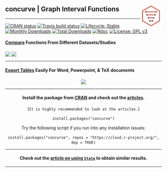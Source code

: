 
## concurve | Graph Interval Functions </strong> <img src="man/figures/logo.svg" align="right" width="70"/>

-----

<!-- badges: start -->

[![CRAN
status](https://www.r-pkg.org/badges/version/concurve)](https://CRAN.R-project.org/package=concurve)
[![Travis build
status](https://travis-ci.com/zadrafi/concurve.svg?branch=master)](https://travis-ci.com/zadrafi/concurve)
[![Lifecycle:
Stable](https://img.shields.io/badge/lifecycle-stable-brightgreen.svg)](https://www.tidyverse.org/lifecycle/#stable)
[![Monthly
Downloads](https://cranlogs.r-pkg.org/badges/concurve)](https://cran.r-project.org/package=concurve)
[![Total
Downloads](https://cranlogs.r-pkg.org/badges/grand-total/concurve)](https://cran.r-project.org/package=concurve)
[![Rdoc](http://www.rdocumentation.org/badges/version/concurve)](http://www.rdocumentation.org/packages/concurve)
[![License: GPL
v3](https://img.shields.io/badge/License-GPL%20v3-blue.svg)](https://www.gnu.org/licenses/gpl-3.0)
<!-- badges: end -->

#### [Compare](reference/plot_compare.html) Functions From Different Datasets/Studies

<img src = "https://res.cloudinary.com/less-likely/image/upload/v1591475692/Site/functions.png" align="center" width ="400">
<img src = "https://res.cloudinary.com/less-likely/image/upload/v1591475692/Site/lfunctions.png" align="center" width ="400">

-----

#### [Export Tables](reference/curve_table.html) Easily For Word, Powerpoint, & TeX documents

<center>

<img src = "https://res.cloudinary.com/less-likely/image/upload/v1574628079/Site/tables.png" align="center" width="500">

-----

#### Install the package from [CRAN](https://cran.r-project.org/package=concurve) and check out the [articles](articles/index.html).

(`It is highly recommended to look at the articles.`)

    install.packages("concurve")

Try the following script if you run into any installation issues:

    install.packages("concurve", repos = "https://cloud.r-project.org/", dep = TRUE)

-----

#### Check out the [article on using `Stata`](articles/stata.html) to obtain similar results.

-----
